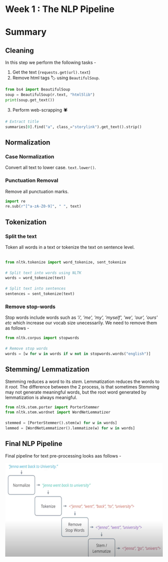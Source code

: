 # Week 1 : The NLP Pipeline

# Summary

## Cleaning
In this step we perform the following tasks -

1. Get the text (`requests.get(url).text`)
2. Remove html tags 🏷 using `BeautifulSoup`.

```python
from bs4 import BeautifulSoup
soup = BeautifulSoup(r.text, "html5lib")
print(soup.get_text())
```
3. Perform web-scrapping 🕷 
```python
# Extract title
summaries[0].find("a", class_="storylink").get_text().strip()
```

## Normalization

### Case Normalization

Convert all text to lower case. `text.lower()`.

### Punctuation Removal

Remove all punctuation marks. 
```python
import re
re.sub(r"[^a-zA-Z0-9]", " ", text) 
```

## Tokenization

### Split the text
Token all words in a text or tokenize the text on sentence level.


```python

from nltk.tokenize import word_tokenize, sent_tokenize

# Split text into words using NLTK
words = word_tokenize(text)

# Split text into sentences
sentences = sent_tokenize(text)
```

### Remove stop-words
Stop words include words such as *'i', 'me', 'my', 'myself', 'we', 'our', 'ours' etc* which increase our vocab size unecessarily. We need to remove them as follows -
```python
from nltk.corpus import stopwords

# Remove stop words
words = [w for w in words if w not in stopwords.words("english")]
```

## Stemming/ Lemmatization

Stemming reduces a word to its *stem*. Lemmatization reduces the words to it *root.* The difference between the 2 process, is that sometimes Stemming may not generate meaningful words, but the root word generated by lemmatization is always meanigful.

```python
from nltk.stem.porter import PorterStemmer
from nltk.stem.wordnet import WordNetLemmatizer

stemmed = [PorterStemmer().stem(w) for w in words]
lemmed = [WordNetLemmatizer().lemmatize(w) for w in words]
```

## Final NLP Pipeline

Final pipeline for text pre-processing looks aas follows - 

<img src="./images/NLP Pipeline.png" height="300"></img>





